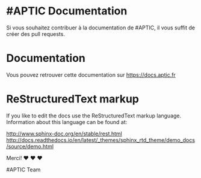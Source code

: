#APTIC Documentation
====================

Si vous souhaitez contribuer à la documentation de #APTIC, il vous suffit de créer des pull requests.

Documentation
=============

Vous pouvez retrouver cette documentation sur https://docs.aptic.fr

ReStructuredText markup
=======================

If you like to edit the docs use the ReStructuredText markup language. Information about this language can be found at:

http://www.sphinx-doc.org/en/stable/rest.html
http://docs.readthedocs.io/en/latest/_themes/sphinx_rtd_theme/demo_docs/source/demo.html

Merci! ❤ ❤ ❤

#APTIC Team
